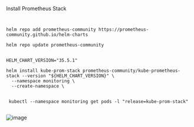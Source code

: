 Install Prometheus Stack 

```


helm repo add prometheus-community https://prometheus-community.github.io/helm-charts

helm repo update prometheus-community


HELM_CHART_VERSION="35.5.1"

helm install kube-prom-stack prometheus-community/kube-prometheus-stack --version "${HELM_CHART_VERSION}" \
  --namespace monitoring \
  --create-namespace \


 kubectl --namespace monitoring get pods -l "release=kube-prom-stack"


```

![image](https://github.com/user-attachments/assets/e58f359b-744a-4bd5-83a6-22513f865d75)
